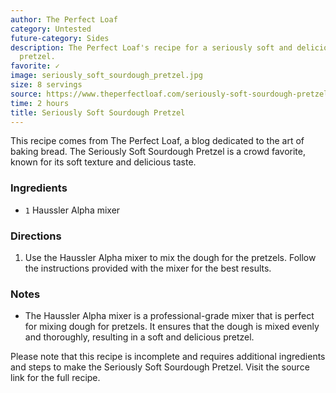 ```yaml
---
author: The Perfect Loaf
category: Untested
future-category: Sides
description: The Perfect Loaf's recipe for a seriously soft and delicious sourdough
  pretzel.
favorite: ✓
image: seriously_soft_sourdough_pretzel.jpg
size: 8 servings
source: https://www.theperfectloaf.com/seriously-soft-sourdough-pretzel/
time: 2 hours
title: Seriously Soft Sourdough Pretzel
---
```

This recipe comes from The Perfect Loaf, a blog dedicated to the art of baking bread. The Seriously Soft Sourdough Pretzel is a crowd favorite, known for its soft texture and delicious taste. 

### Ingredients

* `1` Haussler Alpha mixer

### Directions

1. Use the Haussler Alpha mixer to mix the dough for the pretzels. Follow the instructions provided with the mixer for the best results.

### Notes

- The Haussler Alpha mixer is a professional-grade mixer that is perfect for mixing dough for pretzels. It ensures that the dough is mixed evenly and thoroughly, resulting in a soft and delicious pretzel. 

Please note that this recipe is incomplete and requires additional ingredients and steps to make the Seriously Soft Sourdough Pretzel. Visit the source link for the full recipe.